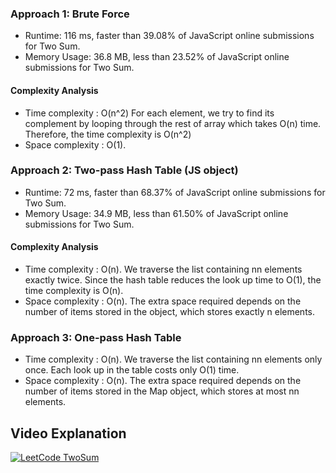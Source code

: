 ### Approach 1: Brute Force
* Runtime: 116 ms, faster than 39.08% of JavaScript online submissions for Two Sum.
* Memory Usage: 36.8 MB, less than 23.52% of JavaScript online submissions for Two Sum.

#### Complexity Analysis

* Time complexity : O(n^2) For each element, we try to find its complement by looping through the rest of array which takes O(n) time. Therefore, the time complexity is O(n^2)
*  Space complexity : O(1).
 

### Approach 2: Two-pass Hash Table (JS object)
* Runtime: 72 ms, faster than 68.37% of JavaScript online submissions for Two Sum.
* Memory Usage: 34.9 MB, less than 61.50% of JavaScript online submissions for Two Sum.

#### Complexity Analysis
* Time complexity : O(n). We traverse the list containing nn elements exactly twice. Since the hash table reduces the look up time to O(1), the time complexity is O(n).
* Space complexity : O(n). The extra space required depends on the number of items stored in the object, which stores exactly n elements.

### Approach 3: One-pass Hash Table
* Time complexity : O(n). We traverse the list containing nn elements only once. Each look up in the table costs only O(1) time.
* Space complexity : O(n). The extra space required depends on the number of items stored in the Map object, which stores at most nn elements.

## Video Explanation
[![LeetCode TwoSum](https://img.youtube.com/vi/YMVEW2bvUmM/0.jpg)](https://www.youtube.com/watch?v=YMVEW2bvUmM "LeetCode TwoSum")
